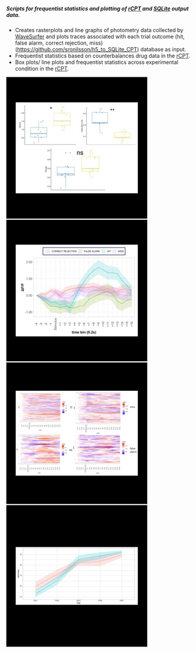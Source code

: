 ##### Scripts for frequentist statistics and plotting of [rCPT](https://github.com/sronilsson/Rodent-continous-performance-task-in-psychopy) and [SQLite](https://github.com/sronilsson/h5_to_SQLite_CPT) output data.

* Creates rasterplots and line graphs of photometry data collected by [WaveSurfer](https://www.janelia.org/open-science/wavesurfer)  and plots traces associated with each trial outcome (hit, false alarm, correct rejection, miss) (https://github.com/sronilsson/h5_to_SQLite_CPT) database as input.
* Frequentist statistics based on counterbalances drug data in the [rCPT](https://github.com/sronilsson/Rodent-continous-performance-task-in-psychopy).
* Box plots/ line plots and frequentist statistics across experimental condition in the [rCPT](https://github.com/sronilsson/Rodent-continous-performance-task-in-psychopy).


![alt-text-1](/images/Pic1.jpg "Touchscreen operant box version 1") ![alt-text-1](/images/Pic2.jpg "Touchscreen operant box version 2")
![alt-text-1](/images/Pic3.jpg "Operant box misc") ![alt-text-1](/images/Pic4.jpg "Portable lickometer for headfixed mice")

